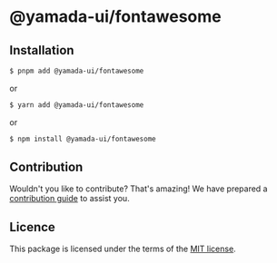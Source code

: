 # @yamada-ui/fontawesome

## Installation

```sh
$ pnpm add @yamada-ui/fontawesome
```

or

```sh
$ yarn add @yamada-ui/fontawesome
```

or

```sh
$ npm install @yamada-ui/fontawesome
```

## Contribution

Wouldn't you like to contribute? That's amazing! We have prepared a [contribution guide](https://github.com/hirotomoyamada/yamada-ui/blob/main/CONTRIBUTING.md) to assist you.

## Licence

This package is licensed under the terms of the
[MIT license](https://github.com/hirotomoyamada/yamada-ui/blob/main/LICENSE).
